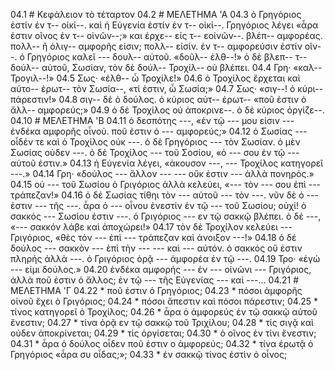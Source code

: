 04.1 # Κεφάλειον τὸ τέταρτον
04.2 # ΜΕΛΕΤΗΜΑ 'Α
04.3 ὁ Γρηγόριος ἐστίν ἐν τ-- οἰκί--. καὶ ἡ Εὐγενία ἑστίν ἐν τ-- οἰκί--. Γρηγόριος λέγει «ἆρα ἐστιν οῖνος ἑν τ-- οἰνῶν--;» και ἐρχε-- εἰς τ-- εοἰνῶν--. βλέπ-- αμφορέας. πολλ-- ἢ ὀλιγ-- αμφορῆς εἰσιν; πολλ-- εἰσίν. ἐν τ-- αμφορεύσιν ἐστίν οῖν--. ὁ Γρηγόριος καλεῖ --- δουλ-- αὐτοῦ. «δοῦλ-- ἐλθ--!» ὁ δὲ βλεπ-- τ-- δούλ-- αὐτοῦ, Σωσίαν, τὸν δὲ δούλ-- Τροχίλ-- οὐ βλέπει.
04.4 Γρη· «καλ-- Τρογιλ--!»
04.5 Σως· «ἐλθ-- ὦ Τροχίλε!»
04.6 ὁ Τροχίλος ἔρχεται καὶ αὐτο-- ἐρωτ-- τὸν Σωσία--, «τί ἐστιν, ὦ Σωσία;»
04.7 Σως· «σιγ--! ὁ κύρι-- πάρεστιν!»
04.8 σιγ-- δὲ ὁ δούλος. ὁ κύριος  αὑτ-- ἐρωτ-- «ποῦ ἐστιν ὁ ἄλλ-- αμφορεύς;»
04.9 ὁ δἐ Τροχίλος οὐ ἀποκρινε--. ὁ δἐ κύριος ὀργίζε--.
04.10 # ΜΕΛΕΤΗΜΑ 'Β
04.11 ὁ δεσπότης ---, «ἐν τῷ --- μου εἰσιν --- ἑνδέκα αμφορῆς οἶνοὐ. ποῦ ἐστιν ὁ --- αμφορεύς;»
04.12 ὁ Σωσίας --- οἶδέν τε καὶ ὁ Τροχίλος οὐκ ---. ὁ δὲ Γρηγόριος --- τὸν Σωσίαν. ὁ μὲν Σωσίας οὐδεν ---. ὁ δἐ Τροχίλος --- τοῦ Σοσίου, «ὁ --- σου ἐν τῷ --- αὐτοῦ ἐστιν.»
04.13 ἠ Εὐγενία λέγει, «ἀκουσον ---, --- Τροχίλος κατηγορεῖ ---.»
04.14 Γρη· «δούλος --- ἄλλον --- --- οὔκ ἐστιν --- ἀλλὰ πονηρός.»
04.15 οὐ --- τοῦ Σωσίου ὁ Γριγόριος ἀλλὰ κελεύει, «--- τὸν --- σου ἐπὶ --- τράπεζαν!»
04.16 ὁ δἐ Σωσίας τίθηι τὸν --- αὑτοῦ --- τὸν ---. νῦν δὲ ὀ --- ἐστιν --- τῆς ---. ἆρα ὁ --- οἶνου ἐνεστίν ἐν τῷ --- τοῦ Σωσίου; οὐχί! ὁ σακκός --- Σωσίου ἐστιν ---. ὁ Γριγόριος --- εν τῷ σακκῷ βλέπει. ὁ δἐ ---, «--- σακκόν λάβε καὶ ἀποχώρει!»
04.17 τὸν δὲ Τροχίλον κελεύει --- Γριγόριος, «θὲς τὸν --- ἐπὶ --- τράπεζαν καὶ ἀνοιξον ---!»
04.18 ὁ δἐ δούλος --- σακκὸν --- ὲπὶ τὴν --- --- καὶ --- αὐτόν. ὁ σακκός οὔ ἐστιν πληρής ἀλλὰ ---. ὁ Γριγόριος ὁρᾷ --- ἀμφορέα ἐν τῷ ---.
04.19 Τρο· «ἐγώ --- εἱμι δούλος.»
04.20 ἑνδέκα αμφορής --- ἐν --- οἰνῶνι --- Γριγόριος, ἀλλὰ ποῦ ἐστιν ὁ ἄλλος; ἐν τῷ --- τῆς Εὐγενίας --- καὶ ---...
04.21 # ΜΕΛΕΤΗΜΑ 'Γ
04.22 * ποῦ ἐστιν ὁ Γρηγόριος;
04.23 * πόσοι ἀμφορῆς οἰνοῦ ἔχει ὁ Γριγόριος;
04.24 * πόσοι ἄπεστιν καὶ πόσοι πάρεστιν;
04.25 * τίνος κατηγορεῖ ὁ Τροχίλος;
04.26 * ἆρα ὁ ἀμφορεύς ἐν τῷ σακκῷ αὑτοῦ ἔνεστιν;
04.27 * τίνα ὁρᾷ εν τῷ σακκῷ τοῦ Τριχίλου;
04.28 * τίς σιγᾷ καὶ οὐδεν ἀποκρίνεται;
04.29 * τίς ὀργίσεται;
04.30 * ὁ οῖνος ἐν τίνι ἔνεστιν;
04.31 * ἆρα ὁ δούλος οἶδεν ποῦ ἐστιν ο ἀμφορεύς;
04.32 * τίνα ἐρωτᾷ ὁ Γρηγόριος «ἆρα συ οἶδας;»;
04.33 * ἐν σακκῷ τίνος ἐστὶν ὁ οἶνος;
